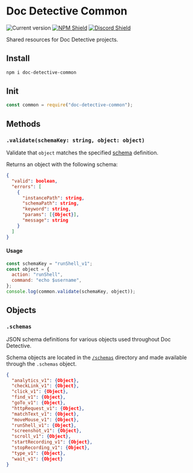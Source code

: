 # Doc Detective Common

![Current version](https://img.shields.io/github/package-json/v/doc-detective/doc-detective-common?color=orange)
[![NPM Shield](https://img.shields.io/npm/v/doc-detective-common)](https://www.npmjs.com/package/doc-detective-common)
[![Discord Shield](https://img.shields.io/badge/chat-on%20discord-purple)](https://discord.gg/mSCCRAhH)

Shared resources for Doc Detective projects.

## Install

```bash
npm i doc-detective-common
```

## Init

```javascript
const common = require("doc-detective-common");
```

## Methods

### `.validate(schemaKey: string, object: object)`

Validate that `object` matches the specified [schema](#.schemas) definition.

Returns an object with the following schema:

```json
{
  "valid": boolean,
  "errors": [
    {
      "instancePath": string,
      "schemaPath": string,
      "keyword": string,
      "params": [{Object}],
      "message": string
    }
  ]
}
```

#### Usage

```js
const schemaKey = "runShell_v1";
const object = {
  action: "runShell",
  command: "echo $username",
};
console.log(common.validate(schemaKey, object));
```

## Objects

### `.schemas`

JSON schema definitions for various objects used throughout Doc Detective.

Schema objects are located in the [`/schemas`](https://github.com/doc-detective/doc-detective-common/tree/schema/schemas) directory and made available through the `.schemas` object.

```json
{
  "analytics_v1": {Object},
  "checkLink_v1": {Object},
  "click_v1": {Object},
  "find_v1": {Object},
  "goTo_v1": {Object},
  "httpRequest_v1": {Object},
  "matchText_v1": {Object},
  "moveMouse_v1": {Object},
  "runShell_v1": {Object},
  "screenshot_v1": {Object},
  "scroll_v1": {Object},
  "startRecording_v1": {Object},
  "stopRecording_v1": {Object},
  "type_v1": {Object},
  "wait_v1": {Object}
}
```
